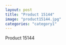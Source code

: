 ```yaml
---
layout: post
title: "Product 15144"
image: "product15144.jpg"
categories: "category1"
---
```

Product 15144
